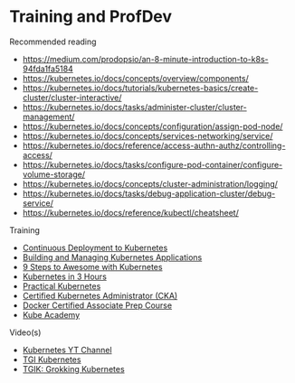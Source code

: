 # Training and ProfDev

Recommended reading

- https://medium.com/prodopsio/an-8-minute-introduction-to-k8s-94fda1fa5184
- https://kubernetes.io/docs/concepts/overview/components/
- https://kubernetes.io/docs/tutorials/kubernetes-basics/create-cluster/cluster-interactive/
- https://kubernetes.io/docs/tasks/administer-cluster/cluster-management/
- https://kubernetes.io/docs/concepts/configuration/assign-pod-node/
- https://kubernetes.io/docs/concepts/services-networking/service/
- https://kubernetes.io/docs/reference/access-authn-authz/controlling-access/
- https://kubernetes.io/docs/tasks/configure-pod-container/configure-volume-storage/
- https://kubernetes.io/docs/concepts/cluster-administration/logging/
- https://kubernetes.io/docs/tasks/debug-application-cluster/debug-service/
- https://kubernetes.io/docs/reference/kubectl/cheatsheet/

Training

- [Continuous Deployment to Kubernetes](https://www.safaribooksonline.com/live-training/courses/continuous-deployment-to-kubernetes/0636920217480/)
- [Building and Managing Kubernetes Applications](https://www.safaribooksonline.com/live-training/courses/building-and-managing-kubernetes-applications/0636920186427/)
- [9 Steps to Awesome with Kubernetes](https://www.safaribooksonline.com/live-training/courses/9-steps-to-awesome-with-kubernetes/0636920196099/)
- [Kubernetes in 3 Hours](https://www.safaribooksonline.com/live-training/courses/kubernetes-in-3-hours/0636920187653/)
- [Practical Kubernetes](https://www.safaribooksonline.com/live-training/courses/practical-kubernetes/0636920190301/)
- [Certified Kubernetes Administrator (CKA)](https://linuxacademy.com/containers/training/course/name/certified-kubernetes-administrator-preparation-course)
- [Docker Certified Associate Prep Course](https://linuxacademy.com/containers/training/course/name/docker-certified-associate-prep-course)
- [Kube Academy](https://kube.academy/courses)

Video(s)

- [Kubernetes YT Channel](https://www.youtube.com/channel/UCZ2bu0qutTOM0tHYa_jkIwg/videos)
- [TGI Kubernetes](https://www.youtube.com/playlist?list=PL7bmigfV0EqQzxcNpmcdTJ9eFRPBe-iZa)
- [TGIK: Grokking Kubernetes](https://www.youtube.com/playlist?list=PL7bmigfV0EqS6WxgWlH-p4dhkfuwcZ6-E)
